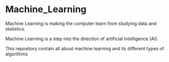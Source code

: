 # Machine_Learning
Machine Learning is making the computer learn from studying data and statistics.

Machine Learning is a step into the direction of artificial intelligence (AI).

This repository contain all about machine learning and its different types of algorithms
